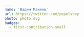 ```yaml
---
name: 'Вадим Макеев'
url: https://twitter.com/pepelsbey
photo: photo.svg
badges:
  - first-contribution-small
---
```

